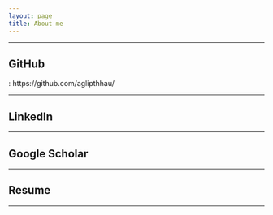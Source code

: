```yaml
---
layout: page
title: About me
---
```

<hr>
<div> <h2>GitHub</h2>
  : https://github.com/aglipthhau/
</div> <hr>
<div> <h2>LinkedIn</h2>
</div> <hr>
<div> <h2>Google Scholar</h2>
</div> <hr>
<div> <h2>Resume</h2>
</div> <hr>
